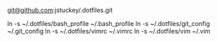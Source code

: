 git@github.com:jstuckey/.dotfiles.git

ln -s ~/.dotfiles/bash_profile ~/.bash_profile
ln -s ~/.dotfiles/git_config ~/.git_config
ln -s ~/.dotfiles/vimrc ~/.vimrc
ln -s ~/.dotfiles/vim ~/.vim

